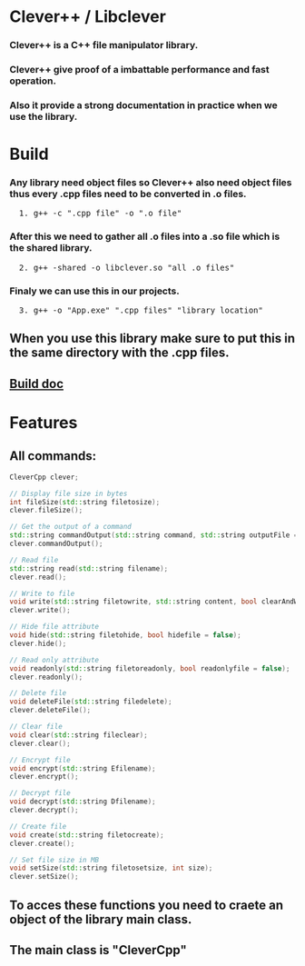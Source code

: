 # Clever++ / Libclever

### Clever++ is a C++ file manipulator library.
### Clever++ give proof of a imbattable performance and fast operation.
### Also it provide a strong documentation in practice when we use the library.

# Build

### Any library need object files so Clever++ also need object files thus every .cpp files need to be converted in .o files.
<pre>
  1. g++ -c ".cpp file" -o ".o file"
</pre>

### After this we need to gather all .o files into a .so file which is the shared library.
<pre>
  2. g++ -shared -o libclever.so "all .o files"
</pre>

### Finaly we can use this in our projects.
<pre>
  3. g++ -o "App.exe" ".cpp files" "library location"
</pre>

## When you use this library make sure to put this in the same directory with the .cpp files.

## [Build doc](build/BUILD.md)

# Features

## All commands:
```cpp
CleverCpp clever;

// Display file size in bytes
int fileSize(std::string filetosize);
clever.fileSize();

// Get the output of a command
std::string commandOutput(std::string command, std::string outputFile = "Output.log", std::string absolutePath = "none", bool removeBat = false);
clever.commandOutput();

// Read file
std::string read(std::string filename);
clever.read();

// Write to file
void write(std::string filetowrite, std::string content, bool clearAndWrite = false, bool append = true);
clever.write();

// Hide file attribute
void hide(std::string filetohide, bool hidefile = false);
clever.hide();

// Read only attribute
void readonly(std::string filetoreadonly, bool readonlyfile = false);
clever.readonly();

// Delete file
void deleteFile(std::string filedelete);
clever.deleteFile();

// Clear file
void clear(std::string fileclear);
clever.clear();

// Encrypt file
void encrypt(std::string Efilename);
clever.encrypt();

// Decrypt file
void decrypt(std::string Dfilename);
clever.decrypt();

// Create file
void create(std::string filetocreate);
clever.create();

// Set file size in MB
void setSize(std::string filetosetsize, int size);
clever.setSize();
```
## To acces these functions you need to craete an object of the library main class.
## The main class is "CleverCpp"
